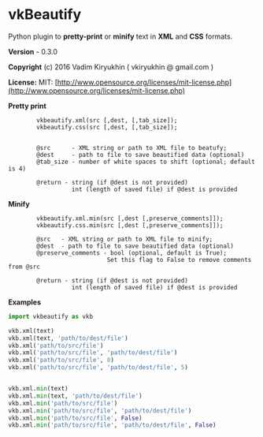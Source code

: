 # vkBeautify

Python  plugin to **pretty-print** or **minify**
text in **XML** and **CSS** formats.

**Version** - 0.3.0

**Copyright** (c) 2016 Vadim Kiryukhin ( vkiryukhin @ gmail.com )

**License:** MIT: [http://www.opensource.org/licenses/mit-license.php](http://www.opensource.org/licenses/mit-license.php)


   **Pretty print**
```
        vkbeautify.xml(src [,dest, [,tab_size]);
        vkbeautify.css(src [,dest, [,tab_size]);


        @src      - XML string or path to XML file to beatufy;
        @dest     - path to file to save beautified data (optional)
        @tab_size - number of white spaces to shift (optional; default is 4)

        @return - string (if @dest is not provided)
                  int (length of saved file) if @dest is provided
```

  **Minify**
```
        vkbeautify.xml.min(src [,dest [,preserve_comments]]);
        vkbeautify.css.min(src [,dest [,preserve_comments]]);

        @src   - XML string or path to XML file to minify;
        @dest  - path to file to save beautified data (optional)
        @preserve_comments - bool (optional, default is True);
                            Set this flag to False to remove comments from @src

        @return - string (if @dest is not provided)
                  int (length of saved file) if @dest is provided
```

   **Examples**
```python
import vkbeautify as vkb

vkb.xml(text)
vkb.xml(text, 'path/to/dest/file')
vkb.xml('path/to/src/file')
vkb.xml('path/to/src/file', 'path/to/dest/file')
vkb.xml('path/to/src/file', 8)
vkb.xml('path/to/src/file', 'path/to/dest/file', 5)


vkb.xml.min(text)
vkb.xml.min(text, 'path/to/dest/file')
vkb.xml.min('path/to/src/file')
vkb.xml.min('path/to/src/file', 'path/to/dest/file')
vkb.xml.min('path/to/src/file', False)
vkb.xml.min('path/to/src/file', 'path/to/dest/file', False)
```





